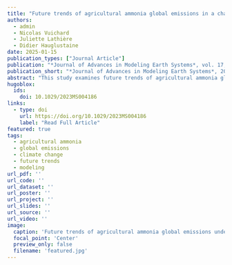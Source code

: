 ```yaml
---
title: "Future trends of agricultural ammonia global emissions in a changing climate"
authors:
  - admin
  - Nicolas Vuichard
  - Juliette Lathière
  - Didier Hauglustaine
date: 2025-01-15
publication_types: ["Journal Article"]
publication: "*Journal of Advances in Modeling Earth Systems*, vol. 17, 2025"
publication_short: "*Journal of Advances in Modeling Earth Systems*, 2025"
abstract: "This study examines future trends of agricultural ammonia global emissions under changing climate conditions, providing insights into how climate change will affect agricultural nitrogen emissions."
hugoblox:
  ids:
    doi: 10.1029/2023MS004186
links:
  - type: doi
    url: https://doi.org/10.1029/2023MS004186
    label: "Read Full Article"
featured: true
tags:
  - agricultural ammonia
  - global emissions
  - climate change
  - future trends
  - modeling
url_pdf: ''
url_code: ''
url_dataset: ''
url_poster: ''
url_project: ''
url_slides: ''
url_source: ''
url_video: ''
image:
  caption: 'Future trends of agricultural ammonia global emissions under changing climate conditions'
  focal_point: 'Center'
  preview_only: false
  filename: 'featured.jpg'
---
```


